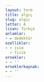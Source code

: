 ```yaml
---
layout: term
title: algıç
slug: algic
letter: A
lisan: Türkçe
anlamlar:
- ► dedektör
ozellikler:
- - isim
  - fizik
ornekler:
- - ''
orneklerkaynak:
- - ''
---
```

